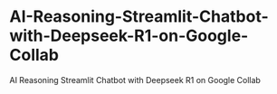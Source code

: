 # AI-Reasoning-Streamlit-Chatbot-with-Deepseek-R1-on-Google-Collab
AI Reasoning Streamlit Chatbot with Deepseek R1 on Google Collab
